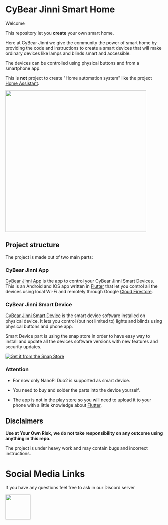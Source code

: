 # CyBear Jinni Smart Home

Welcome

This repository let you **create** your own smart home.

Here at CyBear Jinni we give the community the power of smart home by providing the code and instructions to create a smart devices that will make ordinary devices like lamps and blinds smart and accessible.  

The devices can be controlled using physical buttons and from a smartphone app.

This is **not** project to create "Home automation system" like the project [Home Assistant](https://www.home-assistant.io).

<img src="https://i.imgur.com/jqDYnBm.gif" height="450">

## Project structure

The project is made out of two main parts:

### CyBear Jinni App

[CyBear Jinni App](https://github.com/CyBear-Jinni/CBJ_App.git) is the app to control your CyBear Jinni Smart Devices.
This is an Android and IOS app written in [Flutter](https://flutter.dev) that let you control all the devices using local Wi-Fi and remotely through Google [Cloud Firestore](https://firebase.google.com/docs/firestore).


### CyBear Jinni Smart Device

[CyBear Jinni Smart Device](https://github.com/CyBear-Jinni/CBJ_Smart-Device.git) is the smart device software installed on physical device.
It lets you control (but not limited to) lights and blinds using physical buttons and phone app.

Smart Device part is using the snap store in order to have easy way to install and update all the devices software versions with new features and security updates.

[![Get it from the Snap Store](https://snapcraft.io/static/images/badges/en/snap-store-black.svg)](https://snapcraft.io/cybear-jinni)
 
 
 
### Attention

* For now only NanoPi Duo2 is supported as smart device.

* You need to buy and solder the parts into the device yourself.

* The app is not in the play store so you will need to upload it to your phone with a little knowledge about [Flutter](https://flutter.dev).

## Disclaimers

**Use at Your Own Risk,**
**we do not take responsibility on any outcome using anything in this repo.**

The project is under heavy work and may contain bugs and incorrect instructions.

# Social Media Links

If you have any questions feel free to ask in our Discord server 

[<img src="https://cdn.icon-icons.com/icons2/2108/PNG/512/discord_icon_130958.png" height="80">](https://discord.gg/mUXfwUY)
